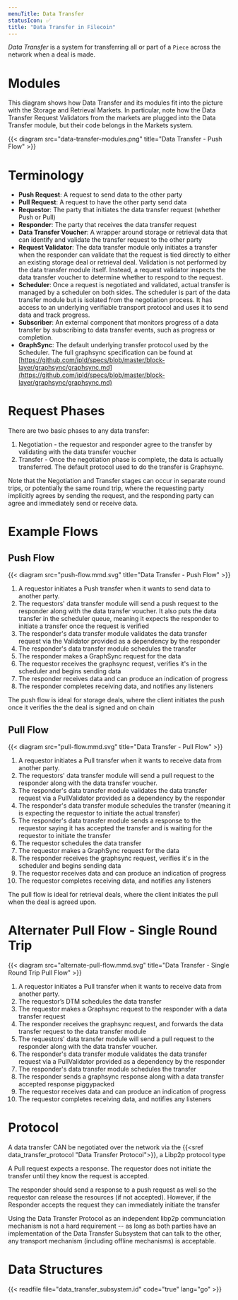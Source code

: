 ```yaml
---
menuTitle: Data Transfer
statusIcon: ✅
title: "Data Transfer in Filecoin"
---
```


_Data Transfer_ is a system for transferring all or part of a `Piece` across the network when a deal is made.

# Modules

This diagram shows how Data Transfer and its modules fit into the picture with the Storage and Retrieval Markets.
In particular, note how the Data Transfer Request Validators from the markets are plugged into the Data Transfer module,
but their code belongs in the Markets system.

{{< diagram src="data-transfer-modules.png" title="Data Transfer - Push Flow" >}}


# Terminology

- **Push Request**: A request to send data to the other party
- **Pull Request**: A request to have the other party send data
- **Requestor**: The party that initiates the data transfer request (whether Push or Pull)
- **Responder**: The party that receives the data transfer request
- **Data Transfer Voucher**: A wrapper around storage or retrieval data that can identify and validate the transfer request to the other party
- **Request Validator**: The data transfer module only initiates a transfer when the responder can validate that the request is tied directly to either an existing storage deal or retrieval deal. Validation is not performed by the data transfer module itself. Instead, a request validator inspects the data transfer voucher to determine whether to respond to the request.
- **Scheduler**:  Once a request is negotiated and validated, actual transfer is managed by a scheduler on both sides. The scheduler is part of the data transfer module but is isolated from the negotiation process. It has access to an underlying verifiable transport protocol and uses it to send data and track progress.
- **Subscriber**: An external component that monitors progress of a data transfer by subscribing to data transfer events, such as progress or completion.
- **GraphSync**: The default underlying transfer protocol used by the Scheduler. The full graphsync specification can be found at [https://github.com/ipld/specs/blob/master/block-layer/graphsync/graphsync.md](https://github.com/ipld/specs/blob/master/block-layer/graphsync/graphsync.md)

# Request Phases

There are two basic phases to any data transfer:

1. Negotiation - the requestor and responder agree to the transfer by validating with the data transfer voucher
2. Transfer - Once the negotiation phase is complete, the data is actually transferred. The default protocol used to do the transfer is Graphsync.

Note that the Negotiation and Transfer stages can occur in separate round trips,
or potentially the same round trip, where the requesting party implicitly agrees by sending the request, and the responding party can agree and immediately send or receive data.

# Example Flows

## Push Flow

{{< diagram src="push-flow.mmd.svg" title="Data Transfer - Push Flow" >}}

1. A requestor initiates a Push transfer when it wants to send data to another party.
2. The requestors' data transfer module will send a push request to the responder along with the data transfer voucher. It also puts the data transfer in the scheduler queue, meaning it expects the responder to initiate a transfer once the request is verified
3. The responder's data transfer module validates the data transfer request via the Validator provided as a dependency by the responder
4. The responder's data transfer module schedules the transfer
5. The responder makes a GraphSync request for the data
6. The requestor receives the graphsync request, verifies it's in the scheduler and begins sending data
7. The responder receives data and can produce an indication of progress
8. The responder completes receiving data, and notifies any listeners

The push flow is ideal for storage deals, where the client initiates the push
once it verifies the the deal is signed and on chain

## Pull Flow

{{< diagram src="pull-flow.mmd.svg" title="Data Transfer - Pull Flow" >}}

1. A requestor initiates a Pull transfer when it wants to receive data from another party.
2. The requestors' data transfer module will send a pull request to the responder along with the data transfer voucher.
3. The responder's data transfer module validates the data transfer request via a PullValidator provided as a dependency by the responder
4. The responder's data transfer module schedules the transfer (meaning it is expecting the requestor to initiate the actual transfer)
5. The responder's data transfer module sends a response to the requestor saying it has accepted the transfer and is waiting for the requestor to initiate the transfer
6. The requestor schedules the data transfer
7. The requestor makes a GraphSync request for the data
8. The responder receives the graphsync request, verifies it's in the scheduler and begins sending data
9. The requestor receives data and can produce an indication of progress
10. The requestor completes receiving data, and notifies any listeners

The pull flow is ideal for retrieval deals, where the client initiates the pull when the deal is agreed upon.

# Alternater Pull Flow - Single Round Trip

{{< diagram src="alternate-pull-flow.mmd.svg" title="Data Transfer - Single Round Trip Pull Flow" >}}

1. A requestor initiates a Pull transfer when it wants to receive data from another party.
2. The requestor’s DTM schedules the data transfer
3. The requestor makes a Graphsync request to the responder with a data transfer request
4. The responder receives the graphsync request, and forwards the data transfer request to the data transfer module
5. The requestors' data transfer module will send a pull request to the responder along with the data transfer voucher.
6. The responder's data transfer module validates the data transfer request via a PullValidator provided as a dependency by the responder
7. The responder's data transfer module schedules the transfer
8. The responder sends a graphsync response along with a data transfer accepted response piggypacked
9. The requestor receives data and can produce an indication of progress
10. The requestor completes receiving data, and notifies any listeners

# Protocol

A data transfer CAN be negotiated over the network via the {{<sref data_transfer_protocol "Data Transfer Protocol">}}, a Libp2p protocol type

A Pull request expects a response. The requestor does not initiate the transfer
until they know the request is accepted.

The responder should send a response to a push request as well so the requestor can release the resources (if not accepted). However, if the Responder accepts the request they can immediately initiate the transfer

Using the Data Transfer Protocol as an independent libp2p communciation mechanism is not a hard requirement -- as long as both parties have an implementation of the Data Transfer Subsystem that can talk to the other, any
transport mechanism (including offline mechanisms) is acceptable.

# Data Structures

{{< readfile file="data_transfer_subsystem.id" code="true" lang="go" >}}
